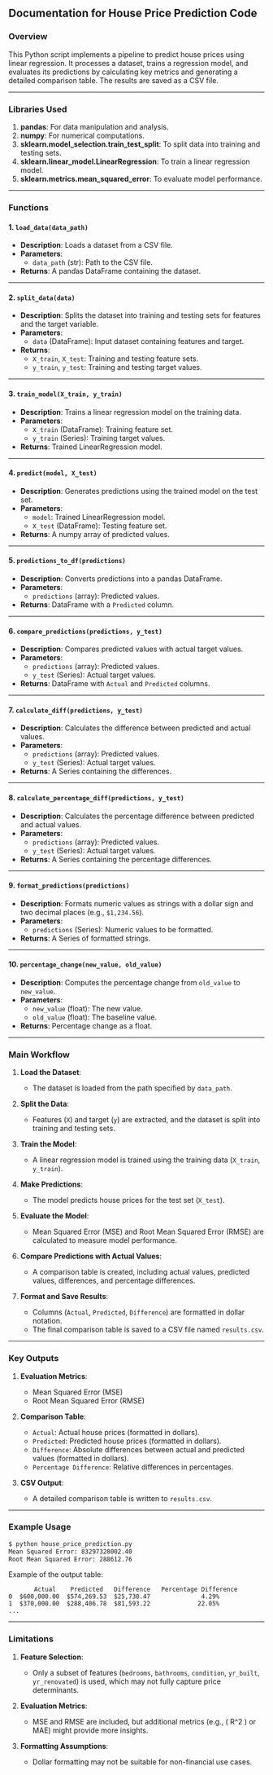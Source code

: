 
## **Documentation for House Price Prediction Code**

### **Overview**
This Python script implements a pipeline to predict house prices using linear regression. It processes a dataset, trains a regression model, and evaluates its predictions by calculating key metrics and generating a detailed comparison table. The results are saved as a CSV file.

---

### **Libraries Used**
1. **pandas**: For data manipulation and analysis.
2. **numpy**: For numerical computations.
3. **sklearn.model_selection.train_test_split**: To split data into training and testing sets.
4. **sklearn.linear_model.LinearRegression**: To train a linear regression model.
5. **sklearn.metrics.mean_squared_error**: To evaluate model performance.

---

### **Functions**

#### **1. `load_data(data_path)`**
- **Description**: Loads a dataset from a CSV file.
- **Parameters**:
  - `data_path` (str): Path to the CSV file.
- **Returns**: A pandas DataFrame containing the dataset.

---

#### **2. `split_data(data)`**
- **Description**: Splits the dataset into training and testing sets for features and the target variable.
- **Parameters**:
  - `data` (DataFrame): Input dataset containing features and target.
- **Returns**:
  - `X_train`, `X_test`: Training and testing feature sets.
  - `y_train`, `y_test`: Training and testing target values.

---

#### **3. `train_model(X_train, y_train)`**
- **Description**: Trains a linear regression model on the training data.
- **Parameters**:
  - `X_train` (DataFrame): Training feature set.
  - `y_train` (Series): Training target values.
- **Returns**: Trained LinearRegression model.

---

#### **4. `predict(model, X_test)`**
- **Description**: Generates predictions using the trained model on the test set.
- **Parameters**:
  - `model`: Trained LinearRegression model.
  - `X_test` (DataFrame): Testing feature set.
- **Returns**: A numpy array of predicted values.

---

#### **5. `predictions_to_df(predictions)`**
- **Description**: Converts predictions into a pandas DataFrame.
- **Parameters**:
  - `predictions` (array): Predicted values.
- **Returns**: DataFrame with a `Predicted` column.

---

#### **6. `compare_predictions(predictions, y_test)`**
- **Description**: Compares predicted values with actual target values.
- **Parameters**:
  - `predictions` (array): Predicted values.
  - `y_test` (Series): Actual target values.
- **Returns**: DataFrame with `Actual` and `Predicted` columns.

---

#### **7. `calculate_diff(predictions, y_test)`**
- **Description**: Calculates the difference between predicted and actual values.
- **Parameters**:
  - `predictions` (array): Predicted values.
  - `y_test` (Series): Actual target values.
- **Returns**: A Series containing the differences.

---

#### **8. `calculate_percentage_diff(predictions, y_test)`**
- **Description**: Calculates the percentage difference between predicted and actual values.
- **Parameters**:
  - `predictions` (array): Predicted values.
  - `y_test` (Series): Actual target values.
- **Returns**: A Series containing the percentage differences.

---

#### **9. `format_predictions(predictions)`**
- **Description**: Formats numeric values as strings with a dollar sign and two decimal places (e.g., `$1,234.56`).
- **Parameters**:
  - `predictions` (Series): Numeric values to be formatted.
- **Returns**: A Series of formatted strings.

---

#### **10. `percentage_change(new_value, old_value)`**
- **Description**: Computes the percentage change from `old_value` to `new_value`.
- **Parameters**:
  - `new_value` (float): The new value.
  - `old_value` (float): The baseline value.
- **Returns**: Percentage change as a float.

---

### **Main Workflow**

1. **Load the Dataset**:
   - The dataset is loaded from the path specified by `data_path`.

2. **Split the Data**:
   - Features (`X`) and target (`y`) are extracted, and the dataset is split into training and testing sets.

3. **Train the Model**:
   - A linear regression model is trained using the training data (`X_train`, `y_train`).

4. **Make Predictions**:
   - The model predicts house prices for the test set (`X_test`).

5. **Evaluate the Model**:
   - Mean Squared Error (MSE) and Root Mean Squared Error (RMSE) are calculated to measure model performance.

6. **Compare Predictions with Actual Values**:
   - A comparison table is created, including actual values, predicted values, differences, and percentage differences.

7. **Format and Save Results**:
   - Columns (`Actual`, `Predicted`, `Difference`) are formatted in dollar notation.
   - The final comparison table is saved to a CSV file named `results.csv`.

---

### **Key Outputs**
1. **Evaluation Metrics**:
   - Mean Squared Error (MSE)
   - Root Mean Squared Error (RMSE)

2. **Comparison Table**:
   - `Actual`: Actual house prices (formatted in dollars).
   - `Predicted`: Predicted house prices (formatted in dollars).
   - `Difference`: Absolute differences between actual and predicted values (formatted in dollars).
   - `Percentage Difference`: Relative differences in percentages.

3. **CSV Output**:
   - A detailed comparison table is written to `results.csv`.

---

### **Example Usage**

```bash
$ python house_price_prediction.py
Mean Squared Error: 83297328002.40
Root Mean Squared Error: 288612.76
```

Example of the output table:
```
       Actual    Predicted   Difference   Percentage Difference
0  $600,000.00  $574,269.53  $25,730.47              4.29%
1  $370,000.00  $288,406.78  $81,593.22             22.05%
...
```

---

### **Limitations**
1. **Feature Selection**:
   - Only a subset of features (`bedrooms`, `bathrooms`, `condition`, `yr_built`, `yr_renovated`) is used, which may not fully capture price determinants.
   
2. **Evaluation Metrics**:
   - MSE and RMSE are included, but additional metrics (e.g., \( R^2 \) or MAE) might provide more insights.

3. **Formatting Assumptions**:
   - Dollar formatting may not be suitable for non-financial use cases.
 